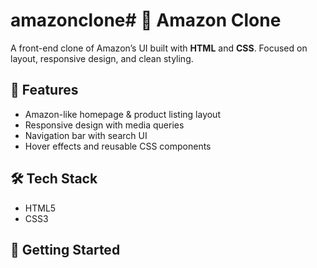 # amazonclone# 🛒 Amazon Clone

A front-end clone of Amazon’s UI built with **HTML** and **CSS**. Focused on layout, responsive design, and clean styling.

## 🚀 Features
- Amazon-like homepage & product listing layout
- Responsive design with media queries
- Navigation bar with search UI
- Hover effects and reusable CSS components

## 🛠️ Tech Stack
- HTML5
- CSS3


## 📂 Getting Started
```bash

